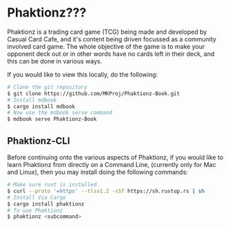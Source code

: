 # Phaktionz???

Phaktionz is a trading card game (TCG) being made and developed by Casual Card Cafe, 
and it's content being driven focussed as a community involved card game. The whole 
objective of the game is to make your opponent deck out or in other words have no cards 
left in their deck, and this can be done in various ways.  

If you would like to view this locally, do the following: 
```bash
# Clone the git repository
$ git clone https://github.com/MKProj/Phaktionz-Book.git
# Install mdbook
$ cargo install mdbook
# Now use the mdbook serve command
$ mdbook serve Phaktionz-Book
```


## Phaktionz-CLI
Before continuing onto the various aspects of Phaktionz, if you would like to learn Phaktionz 
from directly on a Command Line, (currently only for Mac and Linux), then you may install doing the 
following commands: 

```bash
# Make sure rust is installed
$ curl --proto '=https' --tlsv1.2 -sSf https://sh.rustup.rs | sh
# Install Via Cargo
$ cargo install phaktionz
# To use Phaktionz 
$ phaktionz <subcommand>
```
